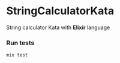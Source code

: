 # StringCalculatorKata

String calculator Kata with **Elixir** language

### Run tests
```
mix test
```
